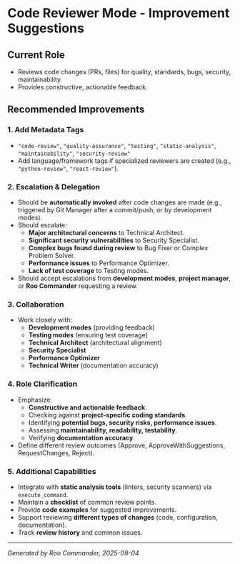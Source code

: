 # Code Reviewer Mode - Improvement Suggestions

## Current Role
- Reviews code changes (PRs, files) for quality, standards, bugs, security, maintainability.
- Provides constructive, actionable feedback.

## Recommended Improvements

### 1. Add Metadata Tags
- `"code-review"`, `"quality-assurance"`, `"testing"`, `"static-analysis"`, `"maintainability"`, `"security-review"`
- Add language/framework tags if specialized reviewers are created (e.g., `"python-review"`, `"react-review"`).

### 2. Escalation & Delegation
- Should be **automatically invoked** after code changes are made (e.g., triggered by Git Manager after a commit/push, or by development modes).
- Should escalate:
  - **Major architectural concerns** to Technical Architect.
  - **Significant security vulnerabilities** to Security Specialist.
  - **Complex bugs found during review** to Bug Fixer or Complex Problem Solver.
  - **Performance issues** to Performance Optimizer.
  - **Lack of test coverage** to Testing modes.
- Should accept escalations from **development modes**, **project manager**, or **Roo Commander** requesting a review.

### 3. Collaboration
- Work closely with:
  - **Development modes** (providing feedback)
  - **Testing modes** (ensuring test coverage)
  - **Technical Architect** (architectural alignment)
  - **Security Specialist**
  - **Performance Optimizer**
  - **Technical Writer** (documentation accuracy)

### 4. Role Clarification
- Emphasize:
  - **Constructive and actionable feedback**.
  - Checking against **project-specific coding standards**.
  - Identifying **potential bugs, security risks, performance issues**.
  - Assessing **maintainability, readability, testability**.
  - Verifying **documentation accuracy**.
- Define different review outcomes (Approve, ApproveWithSuggestions, RequestChanges, Reject).

### 5. Additional Capabilities
- Integrate with **static analysis tools** (linters, security scanners) via `execute_command`.
- Maintain a **checklist** of common review points.
- Provide **code examples** for suggested improvements.
- Support reviewing **different types of changes** (code, configuration, documentation).
- Track **review history** and common issues.

---

*Generated by Roo Commander, 2025-09-04*